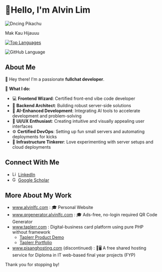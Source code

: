 # 👋Hello, I'm Alvin Lim

![Dncing Pikachu](https://alvinlfc.com/image/pikachu.gif)

Mak Kau Hijauuu

[![Top Languages](https://github-readme-stats.vercel.app/api/top-langs/?username=alvinlimfangchuen&layout=compact&count_private=true&include_all_commits=true&hide=html&theme=dark)](https://github.com/alvinlimfangchuen)

![GitHub Language](https://img.shields.io/github/languages/top/alvinlimfangchuen/alvinlimfangchuen?style=flat&theme=dark)

## About Me

👋 Hey there! I'm a passionate **fullchat developer**.

🚀 **What I do:**

- 💻 **Frontend Wizard**: Certified front-end vibe code developer
- 🔧 **Backend Architect**: Building robust server-side solutions
- 🤖 **AI-Enhanced Development**: Integrating AI tools to accelerate development and problem-solving
- 🎨 **UI/UX Enthusiast**: Creating intuitive and visually appealing user interfaces
- ⚙️ **Certified DevOps**: Setting up fun small servers and automating deployments for kicks
- 🚀 **Infrastructure Tinkerer**: Love experimenting with server setups and cloud deployments

## Connect With Me

- <img src="https://upload.wikimedia.org/wikipedia/commons/thumb/8/81/LinkedIn_icon.svg/2048px-LinkedIn_icon.svg.png" width="15" height="15" alt="LinkedIn Logo"> [LinkedIn](https://www.linkedin.com/in/alvin-lim-fang-chuen/)
- <img src="https://upload.wikimedia.org/wikipedia/commons/thumb/c/c7/Google_Scholar_logo.svg/2048px-Google_Scholar_logo.svg.png" width="15" height="15" alt="Google Scholar Logo"> [Google Scholar](https://scholar.google.com/citations?user=HPcSi-0AAAAJ&hl=en)

## More About My Work

- <a href="https://www.alvinlfc.com" target="_blank">www.alvinlfc.com</a> : 🎓 Personal Website
- <a href="https://www.qrgenerator.alvinlfc.com" target="_blank">www.qrgenerator.alvinlfc.com</a> : 🎓 Ads-free, no-login required QR Code Generator
- <a href="https://www.taplerr.com" target="_blank">www.taplerr.com</a> : Digital-business card platform using pure PHP without framework
  - <a href="https://www.youtube.com/shorts/x457xs1MIOg?feature=share" target="_blank">Taplerr Product Demo</a>
  - <a href="https://alvinlfc.com/portfolio/taplerr/" target="_blank">Taplerr Portfolio</a>
- <a href="https://www.pisanghosting.com" target="_blank">www.pisanghosting.com </a> (discontinued) : 🍌🖥️ A free shared hosting service for Diploma in IT web-based final year projects (FYP)

Thank you for stopping by!
